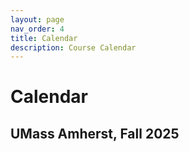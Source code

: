 ```yaml
---
layout: page
nav_order: 4
title: Calendar
description: Course Calendar
---
```


# Calendar

## UMass Amherst, Fall 2025


<!-- <iframe data-a11y-errors="true" title="Calendar of CEE 616 Course Events" src="https://outlook.office365.com/owa/calendar/74359a3c552c497eb0702bd60876d968@umass.edu/38fec702eebf49e28cf4ed28ec63999a9913101052657105765/calendar.html" style="border:solid 1px #777" width="100%" height="600" frameborder="0" scrolling="no"></iframe>  -->

<!-- {% for schedule in site.schedules %}
{{ schedule }}
{% endfor %} -->
